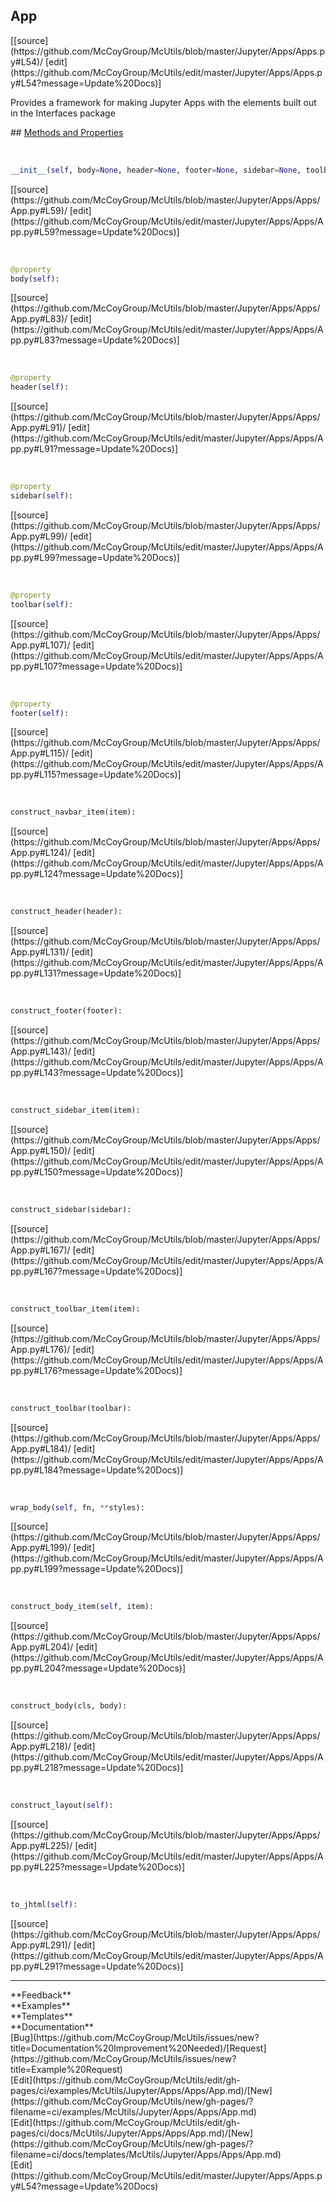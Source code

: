 ## <a id="McUtils.Jupyter.Apps.Apps.App">App</a> 

<div class="docs-source-link" markdown="1">
[[source](https://github.com/McCoyGroup/McUtils/blob/master/Jupyter/Apps/Apps.py#L54)/
[edit](https://github.com/McCoyGroup/McUtils/edit/master/Jupyter/Apps/Apps.py#L54?message=Update%20Docs)]
</div>

Provides a framework for making Jupyter Apps with the
elements built out in the Interfaces package







<div class="collapsible-section">
 <div class="collapsible-section collapsible-section-header" markdown="1">
## <a class="collapse-link" data-toggle="collapse" href="#methods" markdown="1"> Methods and Properties</a> <a class="float-right" data-toggle="collapse" href="#methods"><i class="fa fa-chevron-down"></i></a>
 </div>
 <div class="collapsible-section collapsible-section-body collapse show" id="methods" markdown="1">
 
<a id="McUtils.Jupyter.Apps.Apps.App.__init__" class="docs-object-method">&nbsp;</a> 
```python
__init__(self, body=None, header=None, footer=None, sidebar=None, toolbar=None, layout='grid', cls='border', output=None, capture_output=True, **attrs): 
```
<div class="docs-source-link" markdown="1">
[[source](https://github.com/McCoyGroup/McUtils/blob/master/Jupyter/Apps/Apps/App.py#L59)/
[edit](https://github.com/McCoyGroup/McUtils/edit/master/Jupyter/Apps/Apps/App.py#L59?message=Update%20Docs)]
</div>


<a id="McUtils.Jupyter.Apps.Apps.App.body" class="docs-object-method">&nbsp;</a> 
```python
@property
body(self): 
```
<div class="docs-source-link" markdown="1">
[[source](https://github.com/McCoyGroup/McUtils/blob/master/Jupyter/Apps/Apps/App.py#L83)/
[edit](https://github.com/McCoyGroup/McUtils/edit/master/Jupyter/Apps/Apps/App.py#L83?message=Update%20Docs)]
</div>


<a id="McUtils.Jupyter.Apps.Apps.App.header" class="docs-object-method">&nbsp;</a> 
```python
@property
header(self): 
```
<div class="docs-source-link" markdown="1">
[[source](https://github.com/McCoyGroup/McUtils/blob/master/Jupyter/Apps/Apps/App.py#L91)/
[edit](https://github.com/McCoyGroup/McUtils/edit/master/Jupyter/Apps/Apps/App.py#L91?message=Update%20Docs)]
</div>


<a id="McUtils.Jupyter.Apps.Apps.App.sidebar" class="docs-object-method">&nbsp;</a> 
```python
@property
sidebar(self): 
```
<div class="docs-source-link" markdown="1">
[[source](https://github.com/McCoyGroup/McUtils/blob/master/Jupyter/Apps/Apps/App.py#L99)/
[edit](https://github.com/McCoyGroup/McUtils/edit/master/Jupyter/Apps/Apps/App.py#L99?message=Update%20Docs)]
</div>


<a id="McUtils.Jupyter.Apps.Apps.App.toolbar" class="docs-object-method">&nbsp;</a> 
```python
@property
toolbar(self): 
```
<div class="docs-source-link" markdown="1">
[[source](https://github.com/McCoyGroup/McUtils/blob/master/Jupyter/Apps/Apps/App.py#L107)/
[edit](https://github.com/McCoyGroup/McUtils/edit/master/Jupyter/Apps/Apps/App.py#L107?message=Update%20Docs)]
</div>


<a id="McUtils.Jupyter.Apps.Apps.App.footer" class="docs-object-method">&nbsp;</a> 
```python
@property
footer(self): 
```
<div class="docs-source-link" markdown="1">
[[source](https://github.com/McCoyGroup/McUtils/blob/master/Jupyter/Apps/Apps/App.py#L115)/
[edit](https://github.com/McCoyGroup/McUtils/edit/master/Jupyter/Apps/Apps/App.py#L115?message=Update%20Docs)]
</div>


<a id="McUtils.Jupyter.Apps.Apps.App.construct_navbar_item" class="docs-object-method">&nbsp;</a> 
```python
construct_navbar_item(item): 
```
<div class="docs-source-link" markdown="1">
[[source](https://github.com/McCoyGroup/McUtils/blob/master/Jupyter/Apps/Apps/App.py#L124)/
[edit](https://github.com/McCoyGroup/McUtils/edit/master/Jupyter/Apps/Apps/App.py#L124?message=Update%20Docs)]
</div>


<a id="McUtils.Jupyter.Apps.Apps.App.construct_header" class="docs-object-method">&nbsp;</a> 
```python
construct_header(header): 
```
<div class="docs-source-link" markdown="1">
[[source](https://github.com/McCoyGroup/McUtils/blob/master/Jupyter/Apps/Apps/App.py#L131)/
[edit](https://github.com/McCoyGroup/McUtils/edit/master/Jupyter/Apps/Apps/App.py#L131?message=Update%20Docs)]
</div>


<a id="McUtils.Jupyter.Apps.Apps.App.construct_footer" class="docs-object-method">&nbsp;</a> 
```python
construct_footer(footer): 
```
<div class="docs-source-link" markdown="1">
[[source](https://github.com/McCoyGroup/McUtils/blob/master/Jupyter/Apps/Apps/App.py#L143)/
[edit](https://github.com/McCoyGroup/McUtils/edit/master/Jupyter/Apps/Apps/App.py#L143?message=Update%20Docs)]
</div>


<a id="McUtils.Jupyter.Apps.Apps.App.construct_sidebar_item" class="docs-object-method">&nbsp;</a> 
```python
construct_sidebar_item(item): 
```
<div class="docs-source-link" markdown="1">
[[source](https://github.com/McCoyGroup/McUtils/blob/master/Jupyter/Apps/Apps/App.py#L150)/
[edit](https://github.com/McCoyGroup/McUtils/edit/master/Jupyter/Apps/Apps/App.py#L150?message=Update%20Docs)]
</div>


<a id="McUtils.Jupyter.Apps.Apps.App.construct_sidebar" class="docs-object-method">&nbsp;</a> 
```python
construct_sidebar(sidebar): 
```
<div class="docs-source-link" markdown="1">
[[source](https://github.com/McCoyGroup/McUtils/blob/master/Jupyter/Apps/Apps/App.py#L167)/
[edit](https://github.com/McCoyGroup/McUtils/edit/master/Jupyter/Apps/Apps/App.py#L167?message=Update%20Docs)]
</div>


<a id="McUtils.Jupyter.Apps.Apps.App.construct_toolbar_item" class="docs-object-method">&nbsp;</a> 
```python
construct_toolbar_item(item): 
```
<div class="docs-source-link" markdown="1">
[[source](https://github.com/McCoyGroup/McUtils/blob/master/Jupyter/Apps/Apps/App.py#L176)/
[edit](https://github.com/McCoyGroup/McUtils/edit/master/Jupyter/Apps/Apps/App.py#L176?message=Update%20Docs)]
</div>


<a id="McUtils.Jupyter.Apps.Apps.App.construct_toolbar" class="docs-object-method">&nbsp;</a> 
```python
construct_toolbar(toolbar): 
```
<div class="docs-source-link" markdown="1">
[[source](https://github.com/McCoyGroup/McUtils/blob/master/Jupyter/Apps/Apps/App.py#L184)/
[edit](https://github.com/McCoyGroup/McUtils/edit/master/Jupyter/Apps/Apps/App.py#L184?message=Update%20Docs)]
</div>


<a id="McUtils.Jupyter.Apps.Apps.App.wrap_body" class="docs-object-method">&nbsp;</a> 
```python
wrap_body(self, fn, **styles): 
```
<div class="docs-source-link" markdown="1">
[[source](https://github.com/McCoyGroup/McUtils/blob/master/Jupyter/Apps/Apps/App.py#L199)/
[edit](https://github.com/McCoyGroup/McUtils/edit/master/Jupyter/Apps/Apps/App.py#L199?message=Update%20Docs)]
</div>


<a id="McUtils.Jupyter.Apps.Apps.App.construct_body_item" class="docs-object-method">&nbsp;</a> 
```python
construct_body_item(self, item): 
```
<div class="docs-source-link" markdown="1">
[[source](https://github.com/McCoyGroup/McUtils/blob/master/Jupyter/Apps/Apps/App.py#L204)/
[edit](https://github.com/McCoyGroup/McUtils/edit/master/Jupyter/Apps/Apps/App.py#L204?message=Update%20Docs)]
</div>


<a id="McUtils.Jupyter.Apps.Apps.App.construct_body" class="docs-object-method">&nbsp;</a> 
```python
construct_body(cls, body): 
```
<div class="docs-source-link" markdown="1">
[[source](https://github.com/McCoyGroup/McUtils/blob/master/Jupyter/Apps/Apps/App.py#L218)/
[edit](https://github.com/McCoyGroup/McUtils/edit/master/Jupyter/Apps/Apps/App.py#L218?message=Update%20Docs)]
</div>


<a id="McUtils.Jupyter.Apps.Apps.App.construct_layout" class="docs-object-method">&nbsp;</a> 
```python
construct_layout(self): 
```
<div class="docs-source-link" markdown="1">
[[source](https://github.com/McCoyGroup/McUtils/blob/master/Jupyter/Apps/Apps/App.py#L225)/
[edit](https://github.com/McCoyGroup/McUtils/edit/master/Jupyter/Apps/Apps/App.py#L225?message=Update%20Docs)]
</div>


<a id="McUtils.Jupyter.Apps.Apps.App.to_jhtml" class="docs-object-method">&nbsp;</a> 
```python
to_jhtml(self): 
```
<div class="docs-source-link" markdown="1">
[[source](https://github.com/McCoyGroup/McUtils/blob/master/Jupyter/Apps/Apps/App.py#L291)/
[edit](https://github.com/McCoyGroup/McUtils/edit/master/Jupyter/Apps/Apps/App.py#L291?message=Update%20Docs)]
</div>
 </div>
</div>












---


<div markdown="1" class="text-secondary">
<div class="container">
  <div class="row">
   <div class="col" markdown="1">
**Feedback**   
</div>
   <div class="col" markdown="1">
**Examples**   
</div>
   <div class="col" markdown="1">
**Templates**   
</div>
   <div class="col" markdown="1">
**Documentation**   
</div>
   <div class="col" markdown="1">
   
</div>
   <div class="col" markdown="1">
   
</div>
   <div class="col" markdown="1">
   
</div>
</div>
  <div class="row">
   <div class="col" markdown="1">
[Bug](https://github.com/McCoyGroup/McUtils/issues/new?title=Documentation%20Improvement%20Needed)/[Request](https://github.com/McCoyGroup/McUtils/issues/new?title=Example%20Request)   
</div>
   <div class="col" markdown="1">
[Edit](https://github.com/McCoyGroup/McUtils/edit/gh-pages/ci/examples/McUtils/Jupyter/Apps/Apps/App.md)/[New](https://github.com/McCoyGroup/McUtils/new/gh-pages/?filename=ci/examples/McUtils/Jupyter/Apps/Apps/App.md)   
</div>
   <div class="col" markdown="1">
[Edit](https://github.com/McCoyGroup/McUtils/edit/gh-pages/ci/docs/McUtils/Jupyter/Apps/Apps/App.md)/[New](https://github.com/McCoyGroup/McUtils/new/gh-pages/?filename=ci/docs/templates/McUtils/Jupyter/Apps/Apps/App.md)   
</div>
   <div class="col" markdown="1">
[Edit](https://github.com/McCoyGroup/McUtils/edit/master/Jupyter/Apps/Apps.py#L54?message=Update%20Docs)   
</div>
   <div class="col" markdown="1">
   
</div>
   <div class="col" markdown="1">
   
</div>
   <div class="col" markdown="1">
   
</div>
</div>
</div>
</div>